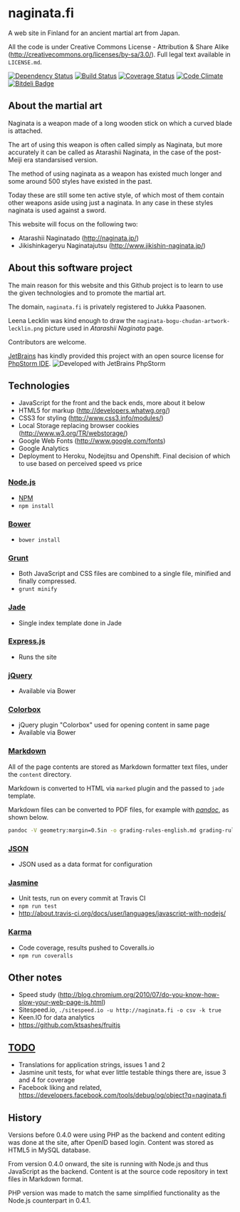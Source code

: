# naginata.fi

A web site in Finland for an ancient martial art from Japan.

All the code is under Creative Commons License - Attribution & Share Alike (http://creativecommons.org/licenses/by-sa/3.0/).
Full legal text available in `LICENSE.md`.

[![Dependency Status](https://gemnasium.com/paazmaya/naginata.fi.png)](https://gemnasium.com/paazmaya/naginata.fi)
[![Build Status](https://travis-ci.org/paazmaya/naginata.fi.png)](https://travis-ci.org/paazmaya/naginata.fi)
[![Coverage Status](https://coveralls.io/repos/paazmaya/naginata.fi/badge.png)](https://coveralls.io/r/paazmaya/naginata.fi)
[![Code Climate](https://codeclimate.com/github/paazmaya/naginata.fi.png)](https://codeclimate.com/github/paazmaya/naginata.fi)
[![Bitdeli Badge](https://d2weczhvl823v0.cloudfront.net/paazmaya/naginata.fi/trend.png)](https://bitdeli.com/free "Bitdeli Badge")

## About the martial art

Naginata is a weapon made of a long wooden stick on which a curved blade is attached.

The art of using this weapon is often called simply as Naginata, but more accurately
it can be called as Atarashii Naginata, in the case of the post-Meiji era standarsised
version.

The method of using naginata as a weapon has existed much longer and some around 500 styles
have existed in the past.

Today these are still some ten active style, of which most of them contain other weapons
aside using just a naginata. In any case in these styles naginata is used against a sword.

This website will focus on the following two:

 * Atarashii Naginatado (http://naginata.jp/)
 * Jikishinkageryu Naginatajutsu (http://www.jikishin-naginata.jp/)

## About this software project

The main reason for this website and this Github project is to learn to use the given
technologies and to promote the martial art.

The domain, `naginata.fi` is privately registered to Jukka Paasonen.

Leena Lecklin was kind enough to draw the `naginata-bogu-chudan-artwork-lecklin.png` picture used in
_Atarashii Naginata_ page.

Contributors are welcome.

[JetBrains](http://www.jetbrains.com/) has kindly provided this project with an open source license for
[PhpStorm IDE](http://www.jetbrains.com/phpstorm/).
![Developed with JetBrains PhpStorm](http://www.jetbrains.com/phpstorm/documentation/phpstorm_banners/phpstorm1/phpstorm125x37_white.gif)

## Technologies

 * JavaScript for the front and the back ends, more about it below
 * HTML5 for markup (http://developers.whatwg.org/)
 * CSS3 for styling (http://www.css3.info/modules/)
 * Local Storage replacing browser cookies (http://www.w3.org/TR/webstorage/)
 * Google Web Fonts (http://www.google.com/fonts)
 * Google Analytics
 * Deployment to Heroku, Nodejitsu and Openshift. Final decision of which to use based on perceived speed vs price

### [Node.js](http://nodejs.org "Node.js is a platform built on Chrome's JavaScript runtime for easily building fast, scalable network applications")

 * [NPM](https://npmjs.org/ "Node Packaged Modules")
 * `npm install`

### [Bower](http://bower.io/ "Bower is a package manager for the web")

 * `bower install`

### [Grunt](http://gruntjs.com/ "The JavaScript Task Runner")

 * Both JavaScript and CSS files are combined to a single file, minified and finally compressed.
 * `grunt minify`

### [Jade](http://jade-lang.com/ "node templating language")

 * Single index template done in Jade

### [Express.js](http://expressjs.com/ "web application framework for node")

 * Runs the site

### [jQuery](http://jquery.com/ "New wave JavaScript")

 * Available via Bower

### [Colorbox](http://jacklmoore.com/colorbox/ "A lightweight customizable lightbox plugin for jQuery")

 * jQuery plugin "Colorbox" used for opening content in same page
 * Available via Bower

### [Markdown](http://daringfireball.net/projects/markdown/ "Markdown is a text-to-HTML conversion tool for web writers")

All of the page contents are stored as Markdown formatter text files, under the `content` directory.

Markdown is converted to HTML via `marked` plugin and the passed to `jade` template.

Markdown files can be converted to PDF files, for example with [_pandoc_](http://johnmacfarlane.net/pandoc/),
as shown below.

```sh
pandoc -V geometry:margin=0.5in -o grading-rules-english.md grading-rules-english.pdf
```

### [JSON](http://www.json.org/ "JSON (JavaScript Object Notation) is a lightweight data-interchange format")

 * JSON used as a data format for configuration

### [Jasmine](http://pivotal.github.io/jasmine/ "Jasmine is a behavior-driven development framework for testing JavaScript code")

 * Unit tests, run on every commit at Travis CI
 * `npm run test`
 * http://about.travis-ci.org/docs/user/languages/javascript-with-nodejs/

### [Karma](http://karma-runner.github.io "Spectacular Test Runner for JavaScript")

 * Code coverage, results pushed to Coveralls.io
 * `npm run coveralls`

## Other notes

 * Speed study (http://blog.chromium.org/2010/07/do-you-know-how-slow-your-web-page-is.html)
 * Sitespeed.io, `./sitespeed.io -u http://naginata.fi -o csv -k true`
 * Keen.IO for data analytics
 * https://github.com/ktsashes/fruitjs

## [TODO](https://github.com/paazmaya/naginata.fi/issues "issues")

 * Translations for application strings, issues 1 and 2
 * Jasmine unit tests, for what ever little testable things there are, issue 3 and 4 for coverage
 * Facebook liking and related, https://developers.facebook.com/tools/debug/og/object?q=naginata.fi

## History

Versions before 0.4.0 were using PHP as the backend and content editing was done at the site, after
OpenID based login. Content was stored as HTML5 in MySQL database.

From version 0.4.0 onward, the site is running with Node.js and thus JavaScript as the backend.
Content is at the source code repository in text files in Markdown format.

PHP version was made to match the same simplified functionality as the Node.js counterpart in 0.4.1.
